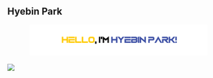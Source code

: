 ## Hyebin Park

<p align="center"><a href="https://aai.seoultech.ac.kr"><img width="80%" alt="Hello, I'm Hyebin Park" src="./gh-readme-header.png" /></a></p>

<a href="https://github.com/anuraghazra/github-readme-stats">
  <img align="center" src="https://github-readme-stats.vercel.app/api?username=arombin&count_private=false&show_icons=true&cache_seconds=43200&locale=en&bg_color=30,6287bf,2e486b,152a45,081930&text_color=ffffff&icon_color=ffe942&title_color=fceca4" />
</a>